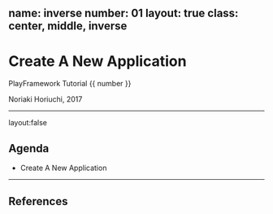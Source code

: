 name: inverse
number: 01
layout: true
class: center, middle, inverse
---
# Create A New Application

PlayFramework Tutorial {{ number }}

Noriaki Horiuchi, 2017

---
layout:false
## Agenda

- Create A New Application


---
## References
